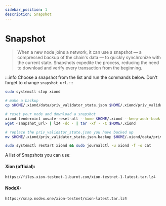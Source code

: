 ```yaml
---
sidebar_position: 1
description: Snapshot
---
```


# Snapshot

> When a new node joins a network, it can use a snapshot — a compressed backup of the chain's data — to quickly synchronize with the current state. Snapshots expedite the process, reducing the need to download and verify every transaction from the beginning.

:::info
Choose a snapshot from the list and run the commands below. Don't forget to change `snapshot_url`.
:::

```bash
sudo systemctl stop xiond

# make a backup
cp $HOME/.xiond/data/priv_validator_state.json $HOME/.xiond/priv_validator_state.json.backup 

# reset your node and download a snapshot
xiond tendermint unsafe-reset-all --home $HOME/.xiond --keep-addr-book 
wget <snapshot_url> | lz4 -dc - | tar -xf - -C $HOME/.xiond

# replace the priv_validator_state.json you have backed up
mv $HOME/.xiond/priv_validator_state.json.backup $HOME/.xiond/data/priv_validator_state.json 

sudo systemctl restart xiond && sudo journalctl -u xiond -f -o cat
```

A list of Snapshots you can use:

#### Xion (official):
```bash
https://files.xion-testnet-1.burnt.com/xion-testnet-1-latest.tar.lz4
```

#### NodeX:
```bash
https://snap.nodex.one/xion-testnet/xion-latest.tar.lz4
```